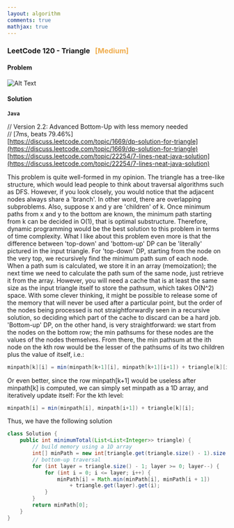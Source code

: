 ```yaml
---
layout: algorithm
comments: true
mathjax: true
---
```


### LeetCode 120 - Triangle &nbsp; <span style="color:#F0AD4E;">[Medium]</span>

#### Problem

![Alt Text]({{site.baseurl}}/algorithms/leetcode/images/leetcode120.png)

#### Solution

**`Java`**

// Version 2.2: Advanced Bottom-Up with less memory needed<br>
// [7ms, beats 79.46%]<br>
[https://discuss.leetcode.com/topic/1669/dp-solution-for-triangle](https://discuss.leetcode.com/topic/1669/dp-solution-for-triangle)
[https://discuss.leetcode.com/topic/22254/7-lines-neat-java-solution](https://discuss.leetcode.com/topic/22254/7-lines-neat-java-solution)

This problem is quite well-formed in my opinion. The triangle has a tree-like structure, which would lead people to think about traversal algorithms such as DFS. However, if you look closely, you would notice that the adjacent nodes always share a 'branch'. In other word, there are overlapping subproblems. Also, suppose x and y are 'children' of k. Once minimum paths from x and y to the bottom are known, the minimum path starting from k can be decided in O(1), that is optimal substructure. Therefore, dynamic programming would be the best solution to this problem in terms of time complexity.
What I like about this problem even more is that the difference between 'top-down' and 'bottom-up' DP can be 'literally' pictured in the input triangle. For 'top-down' DP, starting from the node on the very top, we recursively find the minimum path sum of each node. When a path sum is calculated, we store it in an array (memoization); the next time we need to calculate the path sum of the same node, just retrieve it from the array. However, you will need a cache that is at least the same size as the input triangle itself to store the pathsum, which takes O(N^2) space. With some clever thinking, it might be possible to release some of the memory that will never be used after a particular point, but the order of the nodes being processed is not straightforwardly seen in a recursive solution, so deciding which part of the cache to discard can be a hard job.
'Bottom-up' DP, on the other hand, is very straightforward: we start from the nodes on the bottom row; the min pathsums for these nodes are the values of the nodes themselves. From there, the min pathsum at the ith node on the kth row would be the lesser of the pathsums of its two children plus the value of itself, i.e.:
```java
minpath[k][i] = min(minpath[k+1][i], minpath[k+1][i+1]) + triangle[k][i];
```
Or even better, since the row minpath[k+1] would be useless after minpath[k] is computed, we can simply set minpath as a 1D array, and iteratively update itself:
For the kth level:
```java
minpath[i] = min(minpath[i], minpath[i+1]) + triangle[k][i];
```
Thus, we have the following solution
```java
class Solution {
    public int minimumTotal(List<List<Integer>> triangle) {
        // build memory using a 1D array
        int[] minPath = new int[triangle.get(triangle.size() - 1).size() + 1];
        // bottom-up traversal
        for (int layer = triangle.size() - 1; layer >= 0; layer--) {
            for (int i = 0; i <= layer; i++) {
                minPath[i] = Math.min(minPath[i], minPath[i + 1])
                    + triangle.get(layer).get(i);
            }
        }
        return minPath[0];
    }
}
```

<br><br>
